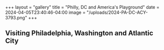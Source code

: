 +++
layout = "gallery"
title = "Philly, DC and America's Playground"
date = 2024-04-05T23:40:46-04:00
image = "/uploads/2024-PA-DC-ACY-3793.png"
+++

## Visiting Philadelphia, Washington and Atlantic City

